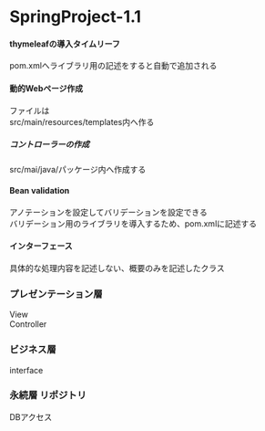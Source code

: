 # SpringProject-1.1
 
#### thymeleafの導入タイムリーフ
pom.xmlへライブラリ用の記述をすると自動で追加される  

#### 動的Webページ作成
ファイルは  
src/main/resources/templates内へ作る  

##### コントローラーの作成
src/mai/java/パッケージ内へ作成する  

#### Bean validation
アノテーションを設定してバリデーションを設定できる  
バリデーション用のライブラリを導入するため、pom.xmlに記述する  

#### インターフェース
具体的な処理内容を記述しない、概要のみを記述したクラス

### プレゼンテーション層
View  
Controller

### ビジネス層
interface

### 永続層 リポジトリ
DBアクセス